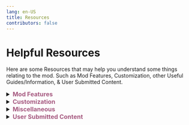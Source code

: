 ```yaml
---
lang: en-US
title: Resources
contributors: false
---
```


# Helpful Resources

Here are some Resources that may help you understand some things relating to the mod. Such as Mod Features, Customization, other Useful Guides/Information, & User Submitted Content.

<font size=3em>
<details>
<summary><b><font color=#a65a80>Mod Features</font></b></summary>
<details>
<summary><b><font color=gray>Hot-Keys</font></b></summary>
Below is a list of Hot-Keys that you can use to make your experience better while playing Town of Host: Enhanced. You can use these Hot-Keys to perform certain actions.<br>
<details>
<summary><b><font color=#996d6d>Everyone</font></b></summary>
<details>
<summary><b><font color=#8a5353>Everyone - General</font></b></summary>
<table>
<tr>
<td align="center"> <b>Hot-Key</b></td>
<td align="center"> <b>Function</b></td>
</tr>
<tr>
<td><kbd>LeftAlt</kbd> + <kbd>Return</kbd></td>
<td>Switch to Fullscreen.</td>
</tr>
<tr>
<td><kbd>LeftAlt</kbd> + <kbd>F4</kbd></td>
<td>Use the Secret Town of Host: Enhanced Exclusive Role.</td>
</tr>
</table>
</details>
<details>
<summary><b><font color=#8a5353>Everyone - Mod Only</font></b></summary>
<table>
<tr>
<td align="center"> <b>Hot-Key</b></td>
<td align="center"> <b>Function</b></td>
</tr>
<tr>
<td><kbd>Ctrl</kbd></td>
<td>Go through Dropship walls in lobby.</td>
</tr>
<tr>
<td><kbd>Tab</kbd></td>
<td>Do next page.</td>
</tr>
<tr>
<td><kbd>F1</kbd></td>
<td>Show role info.</td>
</tr>
<tr>
<td><kbd>F2</kbd></td>
<td>Show add-ons info.</td>
</tr>
<tr>
<td><kbd>F3</kbd></td>
<td>Show role settings.</td>
</tr>
<tr>
<td><kbd>F4</kbd></td>
<td>Show add-ons settings.</td>
</tr>
<tr>
<td><kbd>F10</kbd></td>
<td>Open the game directory.</td>
</tr>
<tr>
<td><kbd>F5</kbd> + <kbd>T</kbd></td>
<td>Reload Custom Translations.</td>
</tr>
<tr>
<td><kbd>F5</kbd> + <kbd>X</kbd></td>
<td>Export Custom Translations and Role Colors.</td>
</tr>
<tr>
<td><kbd>F11</kbd> + <kbd>LeftAlt</kbd></td>
<td>Change the resolution.</td>
</tr>
<tr>
<td><kbd>F1</kbd> + <kbd>LeftCtrl</kbd></td>
<td>Send logs.</td>
</tr>
<tr>
<td><kbd>LeftAlt</kbd> + <kbd>C</kbd></td>
<td>Copy current settings.</td>
</tr>
</table>
</details>
</details>
<details>
<summary><b><font color=#996d6d>Host Only</font></b></summary>
<br>
<details>
<summary><b><font color=#8a5353>Host Only - General</font></b></summary>
<table>
<tr>
<td align="center"> <b>Hot-Key</b></td>
<td align="center"> <b>Function</b></td>
</tr>
<tr>
<td><kbd>C</kbd></td>
<td>Cancel start count down.</td>
</tr>
<tr>
<td><kbd>G</kbd></td>
<td>Show intro.</td>
</tr>
<tr>
<td><kbd>I</kbd></td>
<td>Get Present Coordinate.</td>
</tr>
<tr>
<td><kbd>F6</kbd></td>
<td>Force end meeting & count votes.</td>
</tr>
<tr>
<td><kbd>LeftShift</kbd></td>
<td>Force start game.</td>
</tr>
<tr>
<td><kbd>LeftCtrl</kbd> + <kbd>LMB</kbd></td>
<td>Kill hovered player.</td>
</tr>
<tr>
<td><kbd>N</kbd> + <kbd>LeftCtrl</kbd></td>
<td>Displays the currently valid settings.</td>
</tr>
<tr>
<td><kbd>Return</kbd> + <kbd>C</kbd> + <kbd>LeftShift</kbd></td>
<td>Show chat.</td>
</tr>
<tr>
<td><kbd>Return</kbd> + <kbd>L</kbd> + <kbd>LeftShift</kbd></td>
<td>Force end game.</td>
</tr>
<tr>
<td><kbd>Return</kbd> + <kbd>M</kbd> + <kbd>LeftShift</kbd></td>
<td>Force start/end meeting.</td>
</tr>
<tr>
<td><kbd>LeftCtrl</kbd> + <kbd>LeftShift</kbd> + <kbd>E</kbd> + <kbd>Return</kbd></td>
<td>Suicide.</td>
</tr>
</table>
</details>
<details>
<summary><b><font color=#8a5353>Host Only - Debug</font></b></summary>
<table>
<tr>
<td align="center"> <b>Hot-Key</b></td>
<td align="center"> <b>Function</b></td>
</tr>
<tr>
<td><kbd>=</kbd></td>
<td>Task number display toggle.</td>
</tr>
<tr>
<td><kbd>B</kbd></td>
<td>All players exit vent.</td>
</tr>
<tr>
<td><kbd>C</kbd></td>
<td>All players enter vent.</td>
</tr>
<tr>
<td><kbd>N</kbd></td>
<td>Clear vent.</td>
</tr>
<tr>
<td><kbd>P</kbd></td>
<td>Get Position.</td>
</tr>
<tr>
<td><kbd>Y</kbd></td>
<td>Force sync custom settings.</td>
</tr>
<tr>
<td><kbd>F2</kbd> + <kbd>LeftCtrl</kbd></td>
<td>Whether the toggle log is also output in the game.</td>
</tr>
<tr>
<td><kbd>LeftShift</kbd> + <kbd>V</kbd> + <kbd>Return</kbd></td>
<td>Teleport all players to the host.</td>
</tr>
<tr>
<td><kbd>Return</kbd> + <kbd>F</kbd> + <kbd>LeftShift</kbd></td>
<td>Kill flash.</td>
</tr>
<tr>
<td><kbd>Return</kbd> + <kbd>V</kbd> + <kbd>LeftShift</kbd></td>
<td>Clear self vote only in local game.</td>
</tr>
<tr>
<td><kbd>Return</kbd> + <kbd>D</kbd> + <kbd>LeftShift</kbd></td>
<td>Open all the doors in Airship map.</td>
</tr>
<tr>
<td><kbd>Return</kbd> + <kbd>K</kbd> + <kbd>LeftShift</kbd></td>
<td>Set kill cooldown to 0 seconds.</td>
</tr>
<tr>
<td><kbd>Return</kbd> + <kbd>T</kbd> + <kbd>LeftShift</kbd></td>
<td>Complete all your tasks.</td>
</tr>
</table>
</details>
</details>

> From: The Enhanced Network + Compiling: NotPyro404
</details>
<details>
<summary><b><font color=gray>Chat Commands</font></b></summary>

Below is a list of commands that you can use to make your experience better while playing Town of Host: Enhanced. You can use these commands in the chat box to perform certain actions.<br>

Note: Commands may be locked behind specific settings, such as /rename for Everyone (Which Hosts <i>usually</i> have disabled).<br><br>

Commands that are italicized are considered "essential" and are recommended for all players.<br>
<details>
<summary><b><font color=#996d6d>Everyone</font></b></summary>
<details>
<summary><b><font color=#8a5353>Everyone - General</font></b></summary>
<table>
<tr>
<td align="center"> <b>Command</b></td>
<td align="center"> <b>Function</b></td>
</tr>
<tr>
<td>/apocinfo</td>
<td>See how Apocalypse roles work.</td>
</tr>
<tr>
<td>/apocalypseinfo</td>
<td>See how Apocalypse roles work.</td>
</tr>
<tr>
<td>/covinfo</td>
<td>See how Coven works.</td>
</tr>
<tr>
<td>/coveninfo</td>
<td>See how Coven works.</td>
</tr>
<tr>
<td>/color [color]</td>
<td>Change your Color to any, even if someone's taken it.</td>
</tr>
<tr>
<td>/colour [color]</td>
<td>Change your Color to any, even if someone's taken it.</td>
</tr>
<tr>
<td><b><i>/d</i></b></td>
<td><b>See how you died.</b></td>
</tr>
<tr>
<td><b><i>/death</i></b></td>
<td><b>See how you died.</b></td>
</tr>
<tr>
<td>/ghostinfo</td>
<td>See how Ghost roles work.</td>
</tr>
<tr>
<td>/h</td>
<td>Display out-of-date command info.</td>
</tr>
<tr>
<td>/help</td>
<td>Display out-of-date command info.</td>
</tr>
<tr>
<td>/icon</td>
<td><b>Display icons and what they mean.</b></td>
</tr>
<tr>
<td>/icons</td>
<td>Display icons and what they mean.</td>
</tr>
<tr>
<td>/iconhelp</td>
<td>Display icons and what they mean.</td>
</tr>
<tr>
<td>/kc</td>
<td>See how many killers remain.</td>
</tr>
<tr>
<td>/kcount</td>
<td>See how many killers remain.</td>
</tr>
<tr>
<td>/kh</td>
<td>Display the kill events of the previous round.</td>
</tr>
<tr>
<td>/killlog</td>
<td>Display the kill events of the previous round.</td>
</tr>
<tr>
<td><b><i>/l</i></b></td>
<td><b>Display the results of the previous round.</b></td>
</tr>
<tr>
<td><b><i>/lastresult</i></b></td>
<td><b>Display the results of the previous round.</b></td>
</tr>
<tr>
<td><b><i>/m</i></b></td>
<td><b>See your Role Info.</b></td>
</tr>
<tr>
<td><b><i>/myrole</i></b></td>
<td><b>See your Role Info.</b></td>
</tr>
<tr>
<td>/me</td>
<td>Gives information about the player's Friend Code, PUID, and more.</td>
</tr>
<tr>
<td>/n [r/roles]</td>
<td>Show all enabled roles.</td>
</tr>
<tr>
<td>/now [r/roles]</td>
<td>Show all enabled roles.</td>
</tr>
<tr>
<td>/n [a/all]</td>
<td>Show all enabled settings.</td>
</tr>
<tr>
<td>/now [a/all]</td>
<td>Show all enabled settings.</td>
</tr>
<tr>
<td>/qt</td>
<td>Leave lobby forever.</td>
</tr>
<tr>
<td>/quit</td>
<td>Leave lobby forever.</td>
</tr>
<tr>
<td>/rn [name]</td>
<td>Rename yourself in this session.</td>
</tr>
<tr>
<td>/rename [name]</td>
<td>Rename yourself in this session.</td>
</tr>
<tr>
<td>/r</td>
<td>Display list of active roles.</td>
</tr>
<tr>
<td><b><i>/r [name]</i></b></td>
<td><b>Display info on specified role.</b></td>
</tr>
<tr>
<td><b><i>/role [name]</i></b></td>
<td><b>Display info on specified role.</b></td>
</tr>
<tr>
<td>/rs</td>
<td>Display the roles played of the previous round.</td>
</tr>
<tr>
<td>/rolesummary</td>
<td>Display the roles played of the previous round.</td>
</tr>
<tr>
<td>/sum</td>
<td>Display the roles played of the previous round.</td>
</tr>
<tr>
<td>/summary</td>
<td>Display the roles played of the previous round.</td>
</tr>
<tr>
<td>/t [title]</td>
<td>Display a template.</td>
</tr>
<tr>
<td>/template [title]</td>
<td>Display a template.</td>
</tr>
<tr>
<td>/tpin</td>
<td>TP In the Dropship.</td>
</tr>
<tr>
<td>/tpout</td>
<td>TP Out the Dropship.</td>
</tr>
<tr>
<td>/vote</td>
<td>Vote any player you wish.</td>
</tr>
<tr>
<td>/win</td>
<td>Display the players that won the previous round.</td>
</tr>
<tr>
<td>/winner</td>
<td>Display the players that won the previous round.</td>
</tr>
<tr>
<td>/xf</td>
<td>Fix when names cover chat.</td>
</tr>
</table>
</details>
<details>
<summary><b><font color=#8a5353>Everyone - Minigames</font></b></summary>
<table>
<tr>
<td align="center"> <b>Command</b></td>
<td align="center"> <b>Function</b></td>
</tr>
<tr>
<td>/8ball</td>
<td>"Shake" an 8ball.</td>
</tr>
<tr>
<td>/coinflip</td>
<td>Flip a Coin.</td>
</tr>
<tr>
<td>/gno [#]</td>
<td>Guess the Number.</td>
</tr>
<tr>
<td>/rand [#] [#]</td>
<td>Generate Random Number between the 2 values you gave.</td>
</tr>
<tr>
<td>/rps</td>
<td>Play Rock Paper Scissors.</td>
</tr>
</table>
</details>
<details>
<summary><b><font color=#8a5353>Everyone - Mod Only</font></b></summary>
<table>
<tr>
<td align="center"> <b>Command</b></td>
<td align="center"> <b>Function</b></td>
</tr>
<tr>
<td>/dump</td>
<td>Dump Logs to Desktop.</td>
</tr>
<tr>
<td>/v</td>
<td>Check all player's mod version.</td>
</tr>
<tr>
<td>/version</td>
<td>Check all player's mod version.</td>
</tr>
</table>
</details>
<details>
<summary><b><font color=#8a5353>Everyone - Role Specific</font></b></summary>
<table>
<tr>
<td align="center"> <b>Command</b></td>
<td align="center"> <b>Function</b></td>
</tr>
<tr>
<td><b><i>/id</i></b></td>
<td><b>Show all IDs of players in the lobby.</b></td>
</tr>
<tr>
<td>/answer [ⓐ/ⓑ/ⓒ]</td>
<td>Answer the Quizmaster's question if they've targeted you.</td>
</tr>
<tr>
<td>/qmquiz</td>
<td>Re-send the Quizmaster's question if you need to see it again.</td>
</tr>
<tr>
<td>/bt [ID] [role]</td>
<td>Guess the Role of another Player.</td>
</tr>
<tr>
<td>/cmp [ID] [ID]</td>
<td>Compare the alignments of two players as Inspector.</td>
</tr>
<tr>
<td>/duel [⓪/①/②]</td>
<td>Participate in a Pirate duel.</td>
</tr>
<tr>
<td>/finish</td>
<td>End a meeting as President.</td>
</tr>
<tr>
<td>/reveal</td>
<td>Reveal yourself as President.</td>
</tr>
<tr>
<td>/ret [ID]</td>
<td>Retribute a player as Retributionist.</td>
</tr>
<tr>
<td>/rv [ID]</td>
<td>Revenge a player as Nemesis.</td>
</tr>
<tr>
<td>/sw [ID] [ID]</td>
<td>Choose 2 players to Swap as Swapper.</td>
</tr>
<tr>
<td>/tl [ID]</td>
<td>Trial a player as Judge or Councillor.</td>
</tr>
<tr>
<td>/ms [yes/no]</td>
<td>Answer the Medium's 'Yes or No' question as a Ghost.</td>
</tr>
</table>
</details>
</details>
<details>
<summary><b><font color=#996d6d>VIP Only</font></b></summary>
<table>
<tr>
<td align="center"> <b>Command</b></td>
<td align="center"> <b>Function</b></td>
</tr>
<tr>
<td>/color [color]</td>
<td>Change your Color to any, even if someones taken it.</td>
</tr>
<tr>
<td>/colour [color]</td>
<td>Change your Color to any, even if someones taken it.</td>
</tr>
<tr>
<td>/rn [name]</td>
<td>Rename yourself in this session.</td>
</tr>
<tr>
<td>/rename [name]</td>
<td>Rename yourself in this session.</td>
</tr>
<tr>
<td>/tagcolor</td>
<td>Changes the player's tag color.</td>
</tr>
<tr>
<td>/tagcolour</td>
<td>Changes the player's tag color.</td>
</tr>
<tr>
<td>/vipcolor [HEXCODE]</td>
<td>Change your tag color.</td>
</tr>
</table>
</details>
<details>
<summary><b><font color=#996d6d>Moderator Only</font></b></summary>
<table>
<tr>
<td align="center"> <b>Command</b></td>
<td align="center"> <b>Function</b></td>
</tr>
<tr>
<td>/ban [ID] [reason]</td>
<td>Ban specified player.</td>
</tr>
<tr>
<td>/kick [ID] [reason]</td>
<td>Kick specified player.</td>
</tr>
<tr>
<td>/mid</td>
<td>Show All Players IDs.</td>
</tr>
<tr>
<td>/modcolor [HEXCODE]</td>
<td>Change your tag color.</td>
</tr>
<tr>
<td><b><i>/s [message]</i></b></td>
<td><b>Send moderator message.</b></td>
</tr>
<tr>
<td><b><i>/say [message]</i></b></td>
<td><b>Send moderator message.</b></td>
</tr>
<tr>
<td>/start</td>
<td>Allows lobby moderators to start the game.</td>
</tr>
<tr>
<td>/tagcolor</td>
<td>Changes the player's tag color.</td>
</tr>
<tr>
<td>/tagcolour</td>
<td>Changes the player's tag color.</td>
</tr>
<tr>
<td>/warn [ID] [reason]</td>
<td>Warn specified player.</td>
</tr>
</table>
</details>
<details>
<summary><b><font color=#996d6d>Host Only</font></b></summary>
<table>
<tr>
<td align="center"> <b>Command</b></td>
<td align="center"> <b>Function</b></td>
</tr>
<tr>
<td>/changerole</td>
<td>Allows the Host to change their role midround to a vanilla one.</td>
</tr>
<tr>
<td>/cosid</td>
<td>Logs the current outfit accessory IDs.</td>
</tr>
<tr>
<td>/cs [sound]</td>
<td>Play a custom sound (sound = file name in TOHE).</td>
</tr>
<tr>
<td>/dis [crew/imp]</td>
<td>Someone Disconnected.</td>
</tr>
<tr>
<td>/disconnect [crew/imp]</td>
<td>Someone Disconnected.</td>
</tr>
<tr>
<td>/end</td>
<td>Ends the game.</td>
</tr>
<tr>
<td>/exe [ID]</td>
<td>Execute specified player (no body).</td>
</tr>
<tr>
<td>/hn</td>
<td>Hide your name.</td>
</tr>
<tr>
<td>/hidename</td>
<td>Hide your name.</td>
</tr>
<tr>
<td><b><i>/id</i></b></td>
<td><b>Show all IDs of players in the lobby.</b></td>
</tr>
<tr>
<td>/level [#]</td>
<td>Sets the player's level to the number they choose for that session.</td>
</tr>
<tr>
<td>/kill [ID]</td>
<td>Kill specified player (leave body).</td>
</tr>
<tr>
<td>/mw</td>
<td>Sets the amount of time modded clients must wait between messages.</td>
</tr>
<tr>
<td>/messagewait</td>
<td>Sets the amount of time modded clients must wait between messages.</td>
</tr>
<tr>
<td>/poll</td>
<td><b>Begin a poll in your lobby.</b></td>
</tr>
<tr>
<td>/rn [name]</td>
<td>Rename yourself in this session.</td>
</tr>
<tr>
<td>/rename [name]</td>
<td>Rename yourself in this session.</td>
</tr>
<tr>
<td><b><i>/s [message]</i></b></td>
<td><b>Send host message.</b></td>
</tr>
<tr>
<td><b><i>/say [message]</i></b></td>
<td><b>Send host message.</b></td>
</tr>
<tr>
<td>/sd [sound]</td>
<td>Plays a sound which exists in the game.</td>
</tr>
<tr>
<td>/setplayers</td>
<td>Set maximum lobby size.</td>
</tr>
<tr>
<td>/tagcolor</td>
<td>Changes the player's tag color.</td>
</tr>
<tr>
<td>/tagcolour</td>
<td>Changes the player's tag color.</td>
</tr>
<tr>
<td>/up [role]</td>
<td>Select a specified role that you'll be in the next match.</td>
</tr>
</table>
</details>

> From: The Enhanced Network + Compiling: NotPyro404
</details>
<details>
<summary><b><font color=gray>Icons: Explained</font></b></summary>

Below is a list of Icons, as well as what they indicate.<br>

<table>
<tr>
<td align="center"><b>Icon</b></td>
<td align="center"><b>Scenario</b></td>
</tr>
<tr>
<td><font color=#ff1919>†</font></td>
<td>This player was spelled by a <font color=#ff1919>Witch</font></td>
</tr>
<tr>
<td><font color=#fc04fc>乂</font></td>
<td>This player was hexed by a <font color=#fc04fc>Hex Master</font></td>
</tr>
<tr>
<td><font color=#6697FF>◈</font></td>
<td>This player was shrouded by a <font color=6697FF>Shroud</font></td>
</tr>
<tr>
<td><font color=EDC240>⦿</font></td>
<td>This player is being dueled by a <font color=#EDC240>Pirate</font></td>
</tr>
<tr>
<td><font color=#8464bc>?!</font></td>
<td>This player is being quizzed by a <font color=#8464bc>Quizmaster</font></td>
</tr>
<tr>
<td><font color=#b8fb4f>⚠</font></td>
<td>This player is a <font color=#b8fb4f>Snitch</font> who is about to finish their tasks</td>
</tr>
<tr>
<td><font color=#f8fa87>⚠</font></td>
<td>This player is a <font color=#f8fa87>Solsticer</font> who is about to finish their tasks</td>
</tr>
<tr>
<td><font color=#39FF14>✚</font></td>
<td>This player has a <font color=#39FF14>Medic</font> Shield</td>
</tr>
<tr>
<td><font color=#999DA0>♦</font></td>
<td>This player is the <font color=#999DA0>Executioner</font>'s target</td>
</tr>
<tr>
<td><font color=#2E856E>♦</font></td>
<td>This player is your <font color=#2E856E>Lawyer</font></td>
</tr>
<tr>
<td><font color=#FFA500>♦</font></td>
<td>This player is your <font color=#FFA500>Follower</font></td>
</tr>
<tr>
<td><font color=#fc1494>♥</font></td>
<td>This player is a <font color=#fc1494>Romantic</font></td>
</tr>
<tr>
<td><font color=#ff9ace>♥</font></td>
<td>This player is a <font color=#ff9ace>Lover</font></td>
</tr>
<tr>
<td><font color=#f0ef5b>★</font></td>
<td>This player is a <font color=#f0ef5b>Super Star</font></td>
</tr>
<tr>
<td><font color=#f46f4e>★</font></td>
<td>This player is a <font color=#f46f4e>Cyber</font></td>
</tr>
<tr>
<td><font color=#5573aa>★</font></td>
<td>This player is a <font color=#5573aa>Marshall</font></td>
</tr>
<tr>
<td><font color=#4682b4>☆</font></td>
<td>This player is a <font color=#4682b4>Captain</font></td>
</tr>
<tr>
<td><font color=#404040>☜</font></td>
<td>This player is a teammate of the <font color=#404040>Schrodinger's Cat</font></td>
</tr>
<tr>
<td><font color=#aa900d>⊠</font></td>
<td>This player is marked by the <font color=#aa900d>Jailer</font></td>
</tr>
<tr>
<td><font color=#ff1919>╳</font></td>
<td>This player is blackmailed by the <font color=#ff1919>Blackmailer</font></td>
</tr>
<tr>
<td><font color=#ff1919>∇</font></td>
<td>This player is marked by the <font color=#ff1919>Kamikaze</font></td>
</tr>
<tr>
<td><font color=#ff1919>■</font></td>
<td>This player is a quantum ghost marked by the <font color=#ff1919>Lightning</font></td>
</tr>
<tr>
<td><font color=#8c7458>●</font></td>
<td>Used by the <font color=#8c7458>Baker</font> to mark who has Bread</td>
</tr>
<tr>
<td><font color=#a475a4>♠</font></td>
<td>Used by the <font color=#a475a4>Soul Collector</font> to mark who's death they're predicting.</td>
</tr>
<tr>
<td><font color=#e5f6b4>⦿</font></td>
<td>Used by the <font color=#e5f6b4>Plaguebearer</font> to mark who they have plagued.</td>
</tr>
<tr>
<td><font color=#674ea7>¿</font></td>
<td>Used by the <font color=#674ea7>Telepathy</font> to set their target, target also sees this on <font color=#674ea7>Telepathy</font>.</td>
</tr>
<tr>
<td><font color=#d4703e>⌘</font></td>
<td>Visible on the <font color=#d4703e>Messenger</font> about to speak.</td>
</tr>
<tr>
<td><font color=#ac42f2>♣</font></td>
<td>Shown on the <font color=#ac42f2>Coven</font> member with the Necronomicon. This is only shown to <font color=#ac42f2>Coven</font>.</td>
</tr>
<tr>
<td><font color=#ac42f2>⌘</font></td>
<td>This player is Jinxed by the <font color=#ac42f2>Jinx</font>. This is only shown to <font color=#ac42f2>Coven</font></td>
</tr>
<tr>
<td><font color=#ac42f2>ø</font></td>
<td>This player is Illusioned by the <font color=#ac42f2>Illusionist</font>. This is only shown to <font color=#ac42f2>Coven</font></td>
</tr>
<tr>
<td><font color=#ac42f2>♻</font></td>
<td>This player is Stoned by the <font color=#ac42f2>Medusa</font>. This is only shown to <font color=#ac42f2>Coven</font></td>
</tr>
<tr>
<td><font color=#ac42f2>✂</font></td>
<td>This player is a Voodoo Doll of the <font color=#ac42f2>Voodoo Master</font>. This is only shown to <font color=#ac42f2>Coven</font></td>
</tr>
</table>

> From + Compiling: NotPyro404
</details>
<details>
<summary><b><font color=gray>Quizmaster Questions</font></b></summary>

Below is a list of Quizmaster Questions, as well as their Correct/Possible Options. (Warning: Spoilers!)<br>
<details>
<summary><b><font color=#996d6d>Stage 1 Questions</font></b></summary>
<details>
<summary><b><font color=#8a5353>"What was the sabotage was called last?"</font></b></summary>

This question is situational, meaning it doesn't always have the same answer, and will vary game to game.

</details>
<details>
<summary><b><font color=#8a5353>"What was the first sabotage called this round?"</font></b></summary>

This question is situational, meaning it doesn't always have the same answer, and will vary game to game.

</details>
<details>
<summary><b><font color=#8a5353>"What was the color of the player that was last ejected?"</font></b></summary>

This question is situational, meaning it doesn't always have the same answer, and will vary game to game.

</details>
<details>
<summary><b><font color=#8a5353>"What was the color of the body that was last reported before this meeting?"</font></b></summary>

This question is situational, meaning it doesn't always have the same answer, and will vary game to game.

</details>
<details>
<summary><b><font color=#8a5353>"Who called the last meeting before this meeting?"</font></b></summary>

This question is situational, meaning it doesn't always have the same answer, and will vary game to game.

</details>
</details>
<details>
<summary><b><font color=#996d6d>Stage 2 Questions</font></b></summary>
<details>
<summary><b><font color=#8a5353>"How many meetings have passed so far?"</font></b></summary>

This question is situational, meaning it doesn't always have the same answer, and will vary game to game.

</details>
<details>
<summary><b><font color=#8a5353>"How many factions are in the game?"</font></b></summary>

This question is fixed, meaning it always has the same answer and remains consistent across all games.<br>
Note: Don't click the dropdown menu if you want to be surprised.
<details>
<summary><b><font color=#784747>Answer (SPOILERS)</font></b></summary>

The total of Factions in TOHE is <b>Four</b>. Impostors, Crewmates, Neutrals, & Coven.<br>
All Possible Options: "One", "Two", "Three", "<b>Four</b>", & "Five".

</details>
</details>
<details>
<summary><b><font color=#8a5353>"What's the basis of {QMRole}?"</font></b></summary>

This question is situational, meaning it doesn't always have the same answer, and will vary game to game.

</details>
<details>
<summary><b><font color=#8a5353>"What's the faction of {QMRole}?"</font></b></summary>

This question is situational, meaning it doesn't always have the same answer, and will vary game to game.

</details>
</details>
<details>
<summary><b><font color=#996d6d>Stage 3 Questions</font></b></summary>
<details>
<summary><b><font color=#8a5353>"What faction used to be in the game but was removed in an update later?"</font></b></summary>

This question is fixed, meaning it always has the same answer and remains consistent across all games.<br>
Note: Don't click the dropdown menu if you want to be surprised.
<details>
<summary><b><font color=#784747>Answer (SPOILERS)</font></b></summary>

The Faction that was added and removed one update later was <b>Coven</b>. (Re-added in v2.2.0)<br>
All Possible Options: "Sabotuer", "Sorcerers", "<b>Coven</b>", "Killer", & "None".

</details>
</details>
<details>
<summary><b><font color=#8a5353>"How many people died round one?"</font></b></summary>

This question is situational, meaning it doesn't always have the same answer, and will vary game to game.

</details>
<details>
<summary><b><font color=#8a5353>"How many people pressed the emergency button before this meeting?"</font></b></summary>

This question is situational, meaning it doesn't always have the same answer, and will vary game to game.

</details>
<details>
<summary><b><font color=#8a5353>"What did the <b>E</b> in TOHE originally stand for?"</font></b></summary>

This question is fixed, meaning it always has the same answer and remains consistent across all games.<br>
Note: Don't click the dropdown menu if you want to be surprised.
<details>
<summary><b><font color=#784747>Answer (SPOILERS)</font></b></summary>

The E in TOHE originally stood for <b>Edited</b>, rather than Enhanced.<br>
All Possible Options: "Edition", "Experimental", "Enhanced", & "<b>Edited</b>".

</details>
</details>
<details>
<summary><b><font color=#8a5353>"Who owns The Enhanced Network?"</font></b></summary>

This question is fixed, meaning it always has the same answer and remains consistent across all games.<br>
Note: Don't click the dropdown menu if you want to be surprised.
<details>
<summary><b><font color=#784747>Answer (SPOILERS)</font></b></summary>

The Owner of The Enhanced Network (TEN) + TOHE is <b>Moe</b>.
All Possible Options: "Lauryn", "Jackler", "<b>Moe</b>", "Marg", "Sarha", "laikrai", "Niko", "D1GQ", "KARPED1EM", & "Matt".

</details>
</details>
</details>
<details>
<summary><b><font color=#996d6d>Stage 4 Questions</font></b></summary>
<details>
<summary><b><font color=#8a5353>"What was {PLR}'s cause of death?"</font></b></summary>

This question is situational, meaning it doesn't always have the same answer, and will vary game to game.

</details>
<details>
<summary><b><font color=#8a5353>"How did {PLR} die?"</font></b></summary>

This question is situational, meaning it doesn't always have the same answer, and will vary game to game.

</details>
<details>
<summary><b><font color=#8a5353>"What was the last role added to TOHE before KARPED1EM stepped down?"</font></b></summary>

This question is fixed, meaning it always has the same answer and remains consistent across all games.<br>
Note: Don't click the dropdown menu if you want to be surprised.
<details>
<summary><b><font color=#784747>Answer (SPOILERS)</font></b></summary>

The Last Role added to TOHE by KARPED1EM was: <b>Pacifist</b>.<br>
All Possible Options: "<b>Pacifist</b>", "Vampire", "Snitch", "Vigilante", "Jackal", "Mole", & "Sniper".

</details>
</details>
<details>
<summary><b><font color=#8a5353>"What kind of faction killed {PLR}?"</font></b></summary>

This question is situational, meaning it doesn't always have the same answer, and will vary game to game.

</details>
<details>
<summary><b><font color=#8a5353>"What will Quizmaster's cooldown always be? (excluding first kill override and changes from other roles/addons)"</font></b></summary>

This question is fixed, meaning it always has the same answer and remains consistent across all games.<br>
Note: Don't click the dropdown menu if you want to be surprised.
<details>
<summary><b><font color=#784747>Answer (SPOILERS)</font></b></summary>

The Quizmaster's cooldown will always be <b>15</b>.<br>
All Possible Options: "<b>15</b>", "30", "0", & "999".

</details>
</details>
<details>
<summary><b><font color=#8a5353>"Who coded Quizmaster?"</font></b></summary>

This question is fixed, meaning it always has the same answer and remains consistent across all games.<br>
Note: Don't click the dropdown menu if you want to be surprised.
<details>
<summary><b><font color=#784747>Answer (SPOILERS)</font></b></summary>

Quizmaster was coded by <b>Furo</b>.<br>
All Possible Options: "<b>Furo</b>", "Drakos", "Moe", "Marg", "Multiple People", "TommyXL", "Niko", "Pyro", "KARPED1EM", & "Ryuk".

</details>
</details>
</details>
<details>
<summary><b><font color=#996d6d>Stage 5 Questions</font></b></summary>
<details>
<summary><b><font color=#8a5353>"Who is The Enhanced Network's partner?"</font></b></summary>

This question is fixed, meaning it always has the same answer and remains consistent across all games.<br>
Note: Don't click the dropdown menu if you want to be surprised.
<details>
<summary><b><font color=#784747>Answer (SPOILERS)</font></b></summary>

The Enhanced Network's current Partner is <b>Modded Among Us Lobbies</b>.<br>
All Possible Options: "Innersloth", "<b>Modded Among Us Lobbies</b>", "Purple Among Us", "Steam", "Twitter", "Town Of Us: Reactivated", "Moe Corporation", & "Digital Bandidos".

</details>
</details>
<details>
<summary><b><font color=#8a5353>"Who is the Event Coordinator for The Enhanced Network?"</font></b></summary>

This question is fixed, meaning it always has the same answer and remains consistent across all games.<br>
Note: Don't click the dropdown menu if you want to be surprised.
<details>
<summary><b><font color=#784747>Answer (SPOILERS)</font></b></summary>

The Event Coordinator for The Enhanced Network is <b>Sarha</b>.<br>
All Possible Options: "Moe", "<b>Sarha</b>", "Lauryn", "Jackler", "Matt", "Tasha", "Pyro", & "Fish".

</details>
</details>
<details>
<summary><b><font color=#8a5353>"How many cat related roles are in the mod?"</font></b></summary>

This question is fixed, meaning it always has the same answer and remains consistent across all games.<br>
Note: Don't click the dropdown menu if you want to be surprised.
<details>
<summary><b><font color=#784747>Answer (SPOILERS)</font></b></summary>

There are <b>3</b> Cat Related Roles in TOHE. These consist of Copycat, Schrodinger's Cat, & OIIAI (Cat).<br>
All Possible Options: "0", "1", "2", "<b>3</b>", "4", "5", & "6".

</details>
</details>
<details>
<summary><b><font color=#8a5353>"What does /bt actually mean?"</font></b></summary>

This question is fixed, meaning it always has the same answer and remains consistent across all games.<br>
Note: Don't click the dropdown menu if you want to be surprised.
<details>
<summary><b><font color=#784747>Answer (SPOILERS)</font></b></summary>

/bt actually stands for <b>Bet</b>.<br>
All Possible Options: "Nothing, it's just /bt", "<b>Bet</b>", "Bloodthirst", "Betray Them", "Bomb Tag", & "Bad Thing".

</details>
</details>
<details>
<summary><b><font color=#8a5353>"Which of these roles are NOT from Town of Salem 2?"</font></b></summary>

This question is fixed, meaning it always has the same answer and remains consistent across all games.<br>
Note: Don't click the dropdown menu if you want to be surprised.
<details>
<summary><b><font color=#784747>Answer (SPOILERS)</font></b></summary>

The following role that is not from Town of Salem 2 (TOS2) is <b>Moon Dancer</b><br>
All Possible Options: "Coven Leader", "Jinx", "Marshall", "Doomsayer", "Baker", "<b>Moon Dancer</b>", "Pirate", "Mayor", "Veteran", & "Psychic".

</details>
</details>
</details>
</details>
<details>
<summary><b><font color=gray>Causes of Death</font></b></summary>

Below is a list of Causes of Death, as well as how they occur.<br>
<details>
<summary><b><font color=#996d6d>Kill</font></b></summary>

Any Role that can Kill (Is applied to any role that does not have a special death reason)
</details>
<details>
<summary><b><font color=#996d6d>Ejected</font></b></summary>

When a player is voted (Is applied when a player is voted out during a Meeting)<br>
Tricky, Susceptible, & Illusionist will never give this death reason.<br>
</details>
<details>
<summary><b><font color=#996d6d>Suicide</font></b></summary>

Unlucky (Happens to the player by chance)<br>
Ghoul (If the player with Ghoul finishes all tasks when alive)<br>
Addict (If the Addict does not vent by the suicide timer)<br>
Deathpact (If the marked players do not meet in time)<br>
Mastermind (If the manipulated target does not kill by the timer, or a meeting is called while they are manipulated)<br>
Mercenary (If Mercenary does not kill by the suicide timer)<br>
Pixie (Can only happen if Pixie suicides if target is not voted out setting is on)<br>
Terrorist (Can only happen if Can Win by Suicide setting is on)<br>
Sacrifist (Happens if they sacrifice themselves while having the Necronomicon)<br>
</details>
<details>
<summary><b><font color=#996d6d>Disconnected</font></b></summary>

Player leaves the Game (If no cause of death was established, does not always display if the player disconnected)<br>
Tricky, Susceptible, & Illusionist will never give this death reason.<br>
</details>
<details>
<summary><b><font color=#996d6d>Fall</font></b></summary>

Ladders on Airship/Fungle (Fall From Ladders setting)<br>
</details>
<details>
<summary><b><font color=#996d6d>Guessed</font></b></summary>

Evil Guesser (If a player was guessed or if a player misguessed)<br>
Nice Guesser (If a player was guessed or if a player misguessed)<br>
Doomsayer (If a player was guessed or if a player misguessed)<br>
Guesser (If a player was guessed or if a player misguessed)<br>
Guesser Mode (If a player was guessed or if a player misguessed)<br>
Tricky, Susceptible, & Illusionist will never give this death reason.<br>
</details>
<details>
<summary><b><font color=#996d6d>Other</font></b></summary>

Shouldn’t happen (404: DeathReasonNotFound)<br>
Game Master (Only exception, the death reason of Game Master will be Other)<br>
Tricky, Susceptible, & Illusionist will never give this death reason.<br>
</details>
<details>
<summary><b><font color=#996d6d>Spelled</font></b></summary>

Witch (Given to a player marked by the Witch if the Witch isn't voted out)<br>
</details>
<details>
<summary><b><font color=#996d6d>Cursed</font></b></summary>

Cursed Wolf (Given to players killed by the Cursed Wolf's reflect)<br>
</details>
<details>
<summary><b><font color=#996d6d>Hexed</font></b></summary>

Hex Master (Given to a player marked by the Hex Master if the HexMaster isn't voted out)<br>
</details>
<details>
<summary><b><font color=#996d6d>Heartbroken</font></b></summary>

Lovers (Given to the other Lover when their Lover died)<br>

</details>
<details>
<summary><b><font color=#996d6d>Bitten</font></b></summary>

Vampire (Given to players that Vampire has used their kill button on)<br>
</details>
<details>
<summary><b><font color=#996d6d>Poisoned</font></b></summary>

Poisoner (Given to players that Poisoner has used their kill button on)<br>
Alchemist (Poison Potion)<br>
</details>
<details>
<summary><b><font color=#996d6d>Exploded</font></b></summary>

Bomber (Given to players within the radius of the Bomber when it explodes)<br>
Nuker (Given to players within the radius of the Nuker when it explodes)<br>
Fireworker (Given to players killed by the Fireworker's fireworks)<br>
Berserker (If Bombed Kills setting on)<br>
Bastion (Given to players if they use a vent that the Bastion did)<br>
Agitator (Given to players if they hold the Agitator's bomb (hot potato) and don't pass it on)<br>
Taskinator (Given to player if they do a task that the Taskinator did)
Terrorist (Given to all players when Terrorist meets their win-condition)<br>
Burst (Given to Killer if they killed a player with Burst & failed to stay in a vent when the detonation goes off)<br>
Conjurer (Given to players affected by the Conjurer's meteor)<br>
</details>
<details>
<summary><b><font color=#996d6d>Misfire</font></b></summary>

Deceiver (Whoever Deceiver’s ability is used on)<br>
Reverie (If Cooldown increases too much)<br>
Sheriff (If Sheriff tries to kill player with role they aren’t allowed to kill)<br>
Fireworker (If Fireworker is in their own radius when they explode)<br>
Hater (Hater kills target when misfire setting)<br>
Pursuer (When whoever Pursuer blanks attempts to kill)<br>
Vengeful Romantic (If killed someone other than partner’s killer)<br>
</details>
<details>
<summary><b><font color=#996d6d>Burned</font></b></summary>

Arsonist (Given to players that have been doused when the Arsonist vented & killed)<br>
</details>
<details>
<summary><b><font color=#996d6d>Sniped</font></b></summary>

Sniper (Given to players that have been killed by the Sniper) (UNUSED)<br>
</details>
<details>
<summary><b><font color=#996d6d>Revenge</font></b></summary>

Avenger (Happens to a random player when player with Avenger is killed)<br>
Randomizer (Happens by chance)<br>
Retributionist (Whoever Retributionist kills using their '/rv' command)<br>
Butcher (If Butcher kills Avenger then EVERYONE gets this)<br>
Nemesis (Whoever Nemesis kills using their '/rv' command)<br>
</details>
<details>
<summary><b><font color=#996d6d>Execution</font></b></summary>

Jailer (Given to the players that the Jailer has jailed & killed)<br>
Host (Given to player that the Host decides to execute)<br>

</details>
<details>
<summary><b><font color=#996d6d>Eaten</font></b></summary>

Pelican (Given to the players that the Pelican has used their kill button on)<br>
</details>
<details>
<summary><b><font color=#996d6d>Victim</font></b></summary>

Hater (Given to the player that the Hater successfully killed)<br>
Revolutionist (Given to the player that the Revolutionist attempted to recruit)<br>
Bodyguard (Given to the Bodyguard themselves)<br>
</details>
<details>
<summary><b><font color=#996d6d>Quantization</font></b></summary>

Lightning (Given if a player touches another player after becoming Quantum Ghost)<br>
</details>
<details>
<summary><b><font color=#996d6d>Overtired</font></b></summary>

Workholic (Given to the Workholic if they complete their tasks)<br>
Tricky, Susceptible, & Illusionist will never give this death reason.<br>
</details>
<details>
<summary><b><font color=#996d6d>Ashamed</font></b></summary>

Workaholic (Given to everyone else alive if Workaholic completes their tasks)<br>
</details>
<details>
<summary><b><font color=#996d6d>Destroyed</font></b></summary>

Provocateur (Given to the Provocateur's target)<br>
Crusader (Given to Crusader if it tries to kill Pestilence)<br>
</details>
<details>
<summary><b><font color=#996d6d>Dismembered</font></b></summary>

Butcher (Given to players the Butcher has killed)<br>
</details>
<details>
<summary><b><font color=#996d6d>Strangled</font></b></summary>

Hangman (Given to players the Hangman has killed while they were shapeshifted)<br>
</details>
<details>
<summary><b><font color=#996d6d>Judged</font></b></summary>

Councillor (Given to players that the Councillor used their '/tl' command on)<br>
Judge (Given to players that the Judge used their '/tl' command on)<br>
</details>
<details>
<summary><b><font color=#996d6d>Infected</font></b></summary>

Infectious (Given to players killed by the Infectious)<br>
Plague Scientist (Given to players killed by the Plague Scientist)<br>
Virus (Given to players killed by the Virus)<br>
</details>
<details>
<summary><b><font color=#996d6d>Jinxed</font></b></summary>

Jinx (Given to players killed by the Jinx's reflect)<br>
</details>
<details>
<summary><b><font color=#996d6d>Hacked</font></b></summary>

Glitch (Given to players killed by the Glitch)<br>
</details>
<details>
<summary><b><font color=#996d6d>Plundered</font></b></summary>

Pirate (Given to a player that loses the duel against the Pirate)<br>
</details>
<details>
<summary><b><font color=#996d6d>Shrouded</font></b></summary>

Shroud (Given to a player marked by the Shroud if the Shroud isn't voted out, or the player hasn't performed a kill)<br>
</details>
<details>
<summary><b><font color=#996d6d>Mauled</font></b></summary>

Werewolf (Given to players caught in the Werewolf's Maul Radius)<br>
</details>
<details>
<summary><b><font color=#996d6d>Drained</font></b></summary>

Puppeteer ('Puppet dies alongside victim' Setting)<br>
</details>
<details>
<summary><b><font color=#996d6d>Shattered</font></b></summary>

Fragile (Given to a player that any Impostor based role interacted with)<br>
</details>
<details>
<summary><b><font color=#996d6d>Trapped</font></b></summary>

Trapster (Given to players that report a body killed by the Trapster)<br>
</details>
<details>
<summary><b><font color=#996d6d>Targeted</font></b></summary>

Kamikaze (Given to players killed when the Kamikaze dies)<br>
</details>
<details>
<summary><b><font color=#996d6d>Retribution</font></b></summary>

Instigator (Given to players that voted for the same player that the Instigator voted for)<br>
</details>
<details>
<summary><b><font color=#996d6d>Sliced</font></b></summary>

Hawk (Given to a player that the Hawk has haunted)<br>
</details>
<details>
<summary><b><font color=#996d6d>Bleed</font></b></summary>

Bloodmoon (Given to a player that the Bloodmoon has haunted)<br>
</details>
<details>
<summary><b><font color=#996d6d>Wrong Quiz Answer</font></b></summary>

Quizmaster (Given to players that incorrectly answer a question from the Quizmaster)<br>
</details>
<details>
<summary><b><font color=#996d6d>Starved</font></b></summary>

Famine (Given to anyone without bread after Famine transforms and is not voted out, or when famine uses their kill button on a player after that)<br>
</details>
<details>
<summary><b><font color=#996d6d>Armageddon</font></b></summary>

Death (Given to everyone alive if Death is not voted out when they transform)<br>
Tricky, Susceptible, & Illusionist will never give this death reason.<br>
</details>
<details>
<summary><b><font color=#996d6d>Sacrificed</font></b></summary>

Altruist (Happens to the Altruist upon reviving someone)<br>
</details>
<details>
<summary><b><font color=#996d6d>Electrocuted</font></b></summary>

Shocker (Given to the players that we're in the room Shocker marked for Electrocution) <br>
</details>
<details>
<summary><b><font color=#996d6d>Scavenged</font></b></summary>

Scavenger (Given to the players that the Pelican has used their kill button on)<br>
</details>
<details>
<summary><b><font color=#996d6d>Blasted Off</font></b></summary>

Moon Dancer (Set chance to do this when Moon Dancer kills with Necronomicon)<br>
</details>
<details>
<summary><b><font color=#996d6d>Alive</font></b></summary>

Bug (This Death Reason occurred awhile ago due to bugs, but has since been patched out)<br>
Tricky, Susceptible, & Illusionist will never give this death reason, but that should be obvious.<br>
</details>

> From: [Marg](https://docs.google.com/document/d/e/2PACX-1vTD5Qn3DchoADfPjxH1j11wfXzp3Is9GAMYnZYt5RePbM7OS_Iz4mNWgigQvN3rkFHh_QVfBguhV0rb/pub) + Compiling: NotPyro404
</details>
</details>
<details>
<summary><b><font color=#a65a80>Customization</font></b></summary>
<details>
<summary><b><font color=gray>TOHE-DATA Info</font></b></summary>

Open the root directory of game: `...\Among Us\TOHE-DATA\`

There are a few files:

- `BanList.txt`: A list of friendcodes that will be unable to join your lobby.
- `Default_Teamplate.txt`: This is the Default TOHE Template file. If you wish to reset your templates to default, You can use this. (No idea why it says Teamplate.)
- `DenyName.txt`: A list of names that will be filtered out of the game.
- `Moderators.txt`: A list of friendcodes that will receive a nice Moderator tag (editable via `...\Among Us\Language\english.dat`) as well as permissions to moderate your lobby (such as using the commands near the top of the page). Only grant users you trust these permissions! (NOTE: `english.dat` is only if you are on the English Translation of base game Among Us. If you are using another Translation, please rename the english part to the translation you are using. (ie: `Spanish.dat/SChinese.dat/Latam.dat`/so on.) A list of all base game supported translations can be found on the [Resources](./Resources.html) Page.)
- `template.txt`: You can modify the `welcome` and `onMeeting` messages here. You can also add custom templates here as well following the same format as `welcome` & `onMeeting` use.
- `VIP-List.txt`: A list of friendcodes that will be given a sweet VIP tag (editable via `...\Among Us\Language\english.dat`) as well as permissions to change their name color. (NOTE: `english.dat` is only if you are on the English Translation of base game Among Us. If you are using another Translation, please rename the english part to the translation you are using. (ie: `Spanish.dat/SChinese.dat/Latam.dat`/so on.) A list of all base game supported translations can be found on the [Resources](./Resources.html) Page.)
- `WhiteList.txt`: A list of friendcodes that will be exempt from blacklisted platforms, along with level requirements.

> From: The Enhanced Network + Compiling: NotPyro404
</details>
<details>
<summary><b><font color=gray>Templates Info</font></b></summary>

Open the root directory of the mod and find the `..\Among Us\TOHE-DATA\template.txt` file.

You can see that there are some words in the file, such as `welcome`, `onMeeting`, and other gibberish.
- `welcome:exampleMessage` - this is the message that will be sent when other players enter your lobby.
- `onMeeting:exampleMessage` - this is the message that will be sent when each meeting starts. 
- `onFirstMeeting:exampleMessage` - this is just like `onMeeting`, but the message sent here will only be sent on the <i>first</i> meeting. Any meetings after will prioritize `onMeeting`. 

You can edit these templates, or add your own on new-lines!

On a new-line, you want to add your trigger word and your message. Such as: `[example]:this is an example template!` <i>(The trigger word being `[example]` and the message being `this is an example template!`. (YOU NEED THE `:`!))</i> You can add as many of these as you want. You can then save the file, boot up the mod, and run `/t [example]` in your chat box to see if it's set up to your liking!

Alternatively, you may also use this [Template Editor](https://ultradragon005.github.io/AmongUs-Utilities/editor.html) put together by one of TOHE's Contributors, [Drakos](https://github.com/Ultradragon005).

<details>
<summary><b><font color=gray>Guide</font></b></summary>

There is a Tutorial at the bottom of the Template Editior's page if you need it. If you do not want to watch it, here's a small guide abounht how to use it.

1. Enter a Title for the template. This title will be displayed at the top of the template when its activated in game. Here's what the title will look like by default:
![image](./images/TemplateTitle.png)
2. Enter in what you want the template to display. You can edit the Font Size & Text Colors, but it is recommended to do it last. (From: Drakos)
3. Enter in the name for this template. This name will also be the trigger word for this template. `[example]:this is an example template!` (`[example]` being the name/trigger word)
4. Click the "Copy as HTML Formatted" to copy your template to your clipboard.
5. Locate `..\Among Us\TOHE-DATA\template.txt` and paste your new template on a new-line.
6. You can then save the file [`[Ctrl] + [S]`], boot up the mod, and run `/t [example]` in your chat box to see if it's set up to your liking!
</details>

If you create copies of the template name on newlines, it will send them in seperate messages. Here's an example from Drakos: 
![image](./images/TemplateNewLines.png)

> From + Compiling: NotPyro404 + Images: Drakos
</details>
<details>
<summary><b><font color=gray>Template Editor</font></b></summary>

Here's a Template Editor which you can use to edit or create templates.<br>
[Template Editor](https://ultradragon005.github.io/AmongUs-Utilities/editor.html)<br>

The Template Editor is only 1 of the many Utilities (Also by Drakos) which are on this [Among Us Utilities](https://ultradragon005.github.io/AmongUs-Utilities/index.html) page. You can find a [Welcome Message Guide](https://ultradragon005.github.io/AmongUs-Utilities/guide.html), [Pixel Art Editor](https://ultradragon005.github.io/AmongUs-Utilities/pixelgrid.html), [Gallery](https://ultradragon005.github.io/AmongUs-Utilities/gallery.html), & also the [Template Editor](https://ultradragon005.github.io/AmongUs-Utilities/editor.html) shown already.<br><br>

> From: Drakos
</details>
<details>
<summary><b><font color=gray>template.dat Info</font></b></summary>

You can edit your `template.dat` to say really anything you want! You can also download custom templates shared by others. If you want to use one, make sure the file is renamed to `english.dat` before using it, if it isn't already. (NOTE: english.dat is only if you are on the English Translation of base game Among Us. If you are using another Translation, please rename the english part to the translation you are using. (ie: `Spanish.dat/SChinese.dat/Latam.dat`/so on.) A list of all base game supported translations can be found on the [Resources](./Resources.html) Page.)<br><br>

Note: You have to put the file in the following directory: `.\Among Us\Language` for it to work. (Make sure your file is a `.dat` file, otherwise it will not work. Paste it alongside the `template.dat` file already in your folder.)<br><br>

You can do a lot with your `template.dat`, for this though, we'll refer to it as `english.dat` for simplicity sake. For starters, you can edit the Host Text, Icon, & Color. I won't go into depth on <i>everything</i> that the `english.dat` can edit, but it's almost every line of text that can be displayed on the screen. Once you get the hang of editing the Host Text, Icon, & Color, you can move down the list to edit anything you really want to (Such as Role Names, Role Descriptions, VIP Text, Moderator Text, and more).<br>
Below is what the default `template.dat` looks like, Versus what the edited `english.dat` I have looks like.<br>
![image](./images/HostTextDefault.png)<br>
Versus what the edited `english.dat` I have looks like.<br>
![image](./images/HostTextEdited.png)<br><br>

Just mess around a little bit, and have fun! Make sure you copy your template as a backup before you try messing with it again, or messing with the mod itself.<br>

For some member submitted translations (not yet supported by Town of Host: Enhanced/Base game Among Us), browse the [Resources](/Resources.html) Page.<br>

> From + Compiling: NotPyro404
</details>
<details>
<summary><b><font color=gray>Valid Variables</font></b></summary>

- `{{ModVersion}}` - Displays the current version of Town of Host: Enhanced.
- `{{AmongUsVersion}}` - Displays the current Among Us version.
- `{{InternalVersion}}` - Displays the source code plugin version.
- `{{Date}}` - Displays the current date.
- `{{Time}}` - Displays the current time.
- `{{PlayerName}}` - Displays the readers username.
- `{{HostName}}` - Displays the hosts username.
- `{{RoomCode}}` - Displays the Room Code.
- `{{Map}}` - Displays the Map that is going to be played.
- `{{KillCooldown}}` - Displays the default Kill Cooldown set in your Among Us settings.
- `{{NumCommonTasks}}` - Displays the amount of Common Tasks per player.
- `{{NumLongTasks}}` - Displays the amount of Long Tasks per player.
- `{{NumShortTasks}}` - Displays the amount of Short Tasks per player.
- `{{NumEmergencyMeetings}}` - Displays the amount of meetings allowed per player.
- `{{DiscussionTime}}` - Displays the time period where you can talk before voting.
- `{{VotingTime}}` - Displays the time period where you vote.
- `{{EmergencyCooldown}}` - Displays the cooldown before you can call a meeting.
- `{{PlayerSpeedMod}}` - Displays the speed of players.
- `{{CrewLightMod}}` - Displays the vision radius of a Crewmate.
- `{{ImpostorLightMod}}` - Displays the vision radius of an Impostor.

> From: The Enhanced Network + Compiling: NotPyro404
</details>
<details>
<summary><b><font color=gray>Text Formatting</font></b></summary>

- `<color=#[hex]>exampleText</color>` Changes the <span style="background-image: linear-gradient(to right, red, orange, yellow, green, blue, indigo, violet); -webkit-background-clip: text; color: transparent;"> Color </span> of the text/font.
- `<b>exampleText</b>` Enables <b>Bold</b> for the text/font.
- `<s>exampleText</s>` Enables <s>Strikethrough</s> for the text/font.
- `<u>exampleText</u>` Enables <u>Underline</u> for the text/font.
- `<i>exampleText</i>` Enables <i>Italics</i> for the text/font.
- `<mark>exampleText</mark>` Enables <mark>Highlight</mark> for the text/font.
- `<sup>exampleText</sup>` Enables <sup>Superscript</sup> for the text/font.
- `<sub>exampleText</sub>` Enables <sub>Subscript</sub> for the text/font.
- `<size=[size][%]>exampleText</size>` Sets the <font size=2em>Size</font> of the text/font. (Can type exact text/font sizes or use percentages.)
- `\n` Creates a New Line. (Such as `<br>` or <kbd>Return</kbd>/<kbd>Enter</kbd> would.)

> From: The Enhanced Network + Compiling: NotPyro404
</details>
<details>
<summary><b><font color=gray>Supported Rich Text Tags</font></b></summary>

Here's a full list of Rich Text Tags that you can use for formatting. Some may not work, so keep that in mind. There is a `<font>` tag, that will not work with all fonts, it will only work with the Fonts covered in the next dropdown menu.
[Link to List](https://docs.unity3d.com/Packages/com.unity.textmeshpro@3.2/manual/RichTextSupportedTags.html)<br><br>

> From: Unity Technologies
</details>
<details>
<summary><b><font color=gray>Usable Fonts/Symbols</font></b></summary>

Here's a Doc covering Fonts & Symbols that you can use while creating Templates! This Doc also shows some Sprites which are technically other Symbols, as well as some Icons and what exactly they mean when you see them!<br>
[Link to Doc](https://docs.google.com/document/d/e/2PACX-1vQh4sc9RL_Byt3kextqngdaAuGovFO_YaxHITZsIKqcd39mUAc6sQ89sfsSRGZsHUCecfIQiDY2WtQ-/pub)<br><br>

> From: Drakos
</details>
<details>
<summary><b><font color=gray>Original Role Colors (Hex Codes)</font></b></summary>

You can find the <i>original</i> Hex Codes of Town of Host: Enhanced Roles [Here](https://github.com/0xDrMoe/TownofHost-Enhanced/blob/main/Resources/roleColor.json).<br><br>

> From: The Enhanced Network
</details>
</details>
<details>
<summary><b><font color=#a65a80>Miscellaneous</font></b></summary>
<details>
<summary><b><font color=gray>Among Us Supported Languages</font></b></summary>

Below is a list of all languages supported by Vanilla Among Us.<br><br>

- <font color=#002654><b>French</b></font> - French<br>
- <font color=#bd0029><b>Japanese</b></font> - Japanese<br>
- <font color=#009b3a><b>Latam </b></font> - Latin American<br>
- <font color=#009344><b>Italian</b></font> - Italian<br>
- <font color=#ffc400><b>Spanish</b></font> - Spanish<br>
- <font color=#de2910><b>SChinese</b></font> - Simplified Chinese<br>
- <font color=#de2910><b>TChinese</b></font> - Traditional Chinese<br>
- <font color=#cf192b><b>English</b></font> - English<br>
- <font color=#009b3a><b>Brazilian</b></font> - Portuguese Brazil<br>
- <font color=#0036a7><b>Russian</b></font> - Russian<br>
- <font color=#1e448b><b>Dutch</b></font> - Dutch<br>
- <font color=#ffcf00><b>German</b></font> - German<br>
- <font color=#056306><b>Portuguese </b></font> - Portuguese Portugal<br>
- <font color=#CD2E3A><b>Korean</b></font> - Korean<br>
- <font color=#FED141><b>Filipino</b></font> - Filipino<br>
- <font color=#FF8200><b>Irish</b></font> - Irish<br>

> From: Innersloth + Compiling: NotPyro404
</details>
<details>
<summary><b><font color=gray>Among Us Color Options</font></b></summary>

Below is a list of all colors + their IDs supported by Vanilla Among Us.<br><br>

<b>
<table>
<tr>
<td align="center"><b>ID</b></td>
<td align="center"><b>Color</b></td>
</tr>
<tr>
<td><font color=#c61111>0</font></td>
<td><font color=#c61111>Red</font></td>
</tr>
<tr>
<td><font color=#132ed2>1</font></td>
<td><font color=#132ed2>Blue</font></td>
</tr>
<tr>
<td><font color=#11802d>2</font></td>
<td><font color=#11802d>Green</font></td>
</tr>
<tr>
<td><font color=#eb53b9>3</font></td>
<td><font color=#eb53b9>Pink</font></td>
</tr>
<tr>
<td><font color=#f07d0d>4</font></td>
<td><font color=#f07d0d>Orange</font></td>
</tr>
<tr>
<td><font color=#f6f657>5</font></td>
<td><font color=#f6f657>Yellow</font></td>
</tr>
<tr>
<td><font color=#3f474e>6</font></td>
<td><font color=#3f474e>Black</font></td>
</tr>
<tr>
<td><font color=#d7e1f1>7</font></td>
<td><font color=#d7e1f1>White</font></td>
</tr>
<tr>
<td><font color=#6b2fbc>8</font></td>
<td><font color=#6b2fbc>Purple</font></td>
</tr>
<tr>
<td><font color=#71491e>9</font></td>
<td><font color=#71491e>Brown</font></td>
</tr>
<tr>
<td><font color=#38e2dd>10</font></td>
<td><font color=#38e2dd>Cyan</font></td>
</tr>
<tr>
<td><font color=#50ef39>11</font></td>
<td><font color=#50ef39>Lime</font></td>
</tr>
<tr>
<td><font color=#6b2b3c>12</font></td>
<td><font color=#6b2b3c>Maroon</font></td>
</tr>
<tr>
<td><font color=#ecc0d3>13</font></td>
<td><font color=#ecc0d3>Rose</font></td>
</tr>
<tr>
<td><font color=#fffebe>14</font></td>
<td><font color=#fffebe>Banana</font></td>
</tr>
<tr>
<td><font color=#708496>15</font></td>
<td><font color=#708496>Gray</font></td>
</tr>
<tr>
<td><font color=#928776>16</font></td>
<td><font color=#928776>Tan</font></td>
</tr>
<tr>
<td><font color=#ec7578>17</font></td>
<td><font color=#ec7578>Coral</font></td>
</tr>
</table>
</b>

> From: Innersloth + Compiling: NotPyro404
</details>
</details>
<details>
<summary><b><font color=#a65a80>User Submitted Content</font></b></summary>
<details>
<summary><b><font color=gray>Custom Presets</font></b></summary>

You can save your favorite settings as presets and load them later. You can also download presets shared by others.

If you are new to hosting and don't know what to enable, there are also some <b>Starter Presets</b> below. Once you have a bit of a grasp on some roles and some special perks, you can try out some <b>Advanced Presets</b>, unless you think you're ready to try out <b>Expert Presets</b>, which include a lot of complex roles and perks.<br>
If you want to try out what some community members roll with, you can try downloading one of the many <i>Member Submitted Presets</i>, which are sorted by the above system.

For Instructions on how to Install Presets, visit [FAQ](/FAQ.html).

Keep in Mind: It is always suggested to just roll with whatever you like! If you see any roles you may like or are simply interested in, enable them, and mess with them to your personal liking!

You can submit your own preset to be featured by joining the [Discord Server](https://discord.gg/ten), heading to #website-feedback, and creating a forum post with the Preset tag.

---

<details>
<summary><b><font color=#63806e>Starter Presets</font></b></summary>

In this section, you can find Starter Presets. These are great for new hosts/players that want to slowly learn about all that Town of Host: Enhanced has to offer, but are also amazing for TOHE Veterans that may want to take a breather from the chaos.<br><br>

Important Notes: I am not a genius, I am not good at creating Presets to introduce players to TOHE. Submissions are appreciated for what you would recommend to new hosts.

<details>
<summary><b><font color=gray>Introduction to TOHE</font></b></summary>

<a href="/presets/StarterIntroTOHE.json" download>Download this Preset</a><br>
Important Notes: This Preset is as simple as they come, well, besides just being default Impostors & Crewmates, but it's to get you famiar wliith the very base Mechanics.

> Provided by: NotPyro404
</details>
<details>
<summary><b><font color=gray>Introduction to Special Crewmate Abilities + Neutrals</font></b></summary>

<a href="/presets/StarterIntroNeut.json" download>Download this Preset</a><br>
Important Notes: This Preset is the same as Vanilla, but instead to introduce you to Special Crewmate Abilities, & Neutrals. Roles Enabled below:<br>
Sheriff, Mechanic, Jester, & Serial Killer.

> Provided by: NotPyro404
</details>
<details>
<summary><b><font color=gray>Introduction to Add-ons</font></b></summary>

<a href="/presets/StarterIntroAddon.json" download>Download this Preset</a><br>
Important Notes: This Preset is to introduce you to a few Add-ons that spice gameplay. Nothing Speed related/complicated yet.

> Provided by: NotPyro404
</details>
<details>
<summary><b><font color=gray>Introduction to Impostors</font></b></summary>

<a href="/presets/StarterIntroImp.json" download>Download this Preset</a><br>
Important Notes: This Preset is to get you into a few Impostor Roles. These will only be ones with basic abilities, nothing crazy.

> Provided by: NotPyro404
</details>

</details>
<details>
<summary><b><font color=#446280>Advanced Presets</font></b></summary>

In this section, you can find Advanced Presets. These are recommended for TOHE casuals that may want to try out hosting for themselves, or new hosts that have familiarized themselves with some <i>basic</i> TOHE mechanics.

<details>
<summary><b><font color=gray>Ed's Recommendations</font></b></summary>

<a href="/presets/AdvancedEd.json" download>Download this Preset</a><br>
Important Notes: This Preset is what Ed (holmes3) uses in their lobbies and recommends to familiar hosts.

> Provided by: Ed
</details>

</details>
<details>
<summary><b><font color=#37254a>Expert Presets</font></b></summary>

In this section, you can find Expert Presets. These are recommended for hosts that may want to try turning up the heat, or TOHE Veterans that want a bigger challenge. Some of these can get insane, & complex.

<details>
<summary><b><font color=gray>Marg's Regular Settings & Extreme Chaos Settings</font></b></summary>

<a href="/presets/CustomMargsPreset.json" download>Download this Preset</a><br>
Important Notes: Preset 1 is Marg's Regular Settings. Preset 2 is Marg's Extreme Chaos Settings.
Version: 2.0.0 Alpha 20

> Submitted by: Marg
</details>
<details>
<summary><b><font color=gray>Pyro's Circus</font></b></summary>

<a href="/presets/CustomPyrosPreset.json" download>Download this Preset</a><br>
Important Notes: Preset 1 is Pyro's Circus. This has every role enabled (Besides a few, which were either better as their addon versions, or just weren't wanted such as: Executioner, Most Vanilla Roles, so on.)
Version: 2.1.0 Alpha 3

> Submitted by: NotPyro404
</details>
</details>
</details>
<details>
<summary><b><font color=gray>Custom Translations</font></b></summary>

You can create your own translations that Town of Host: Enhanced/Among Us doesn't already support, and use them if you wish. 
You can also download custom translations shared by others. If you want to use a translation, make sure the file is renamed to `english.dat` before using it, if it isn't already. 
NOTE: english.dat is only if you are on the English Translation of base game Among Us. If you are using another Translation, please rename the english part to the translation you are using. (ie: `Spanish.dat/SChinese.dat/Latam.dat`/so on.) 
A list of all base game supported translations can be found on the [Resources](./Resources.html) Page.

Note: You have to put the file in the following directory: `.\Among Us\Language` for it to work. (Make sure your file is a `.dat` file, otherwise it will not work. Paste it alongside the `template.dat` file already in your folder.)

You can submit your own translation to be featured by joining the [Discord Server](https://discord.gg/ten), heading to #website-feedback, and creating a forum post with the Translation tag.
Below are some member submitted translations:

---

<details>
<summary><b><font color=gray>TOHE x MAUL Christmas Event 2024</font></b></summary>

<a href="/translations/Christmas24.dat" download>Download this Translation</a><br>
Important Notes: This translation is what was used for the TOHE x MAUL Christmas Event (Partnership) in 2024 (12/29/24). This only affects some roles.

<details>
<summary><b><font color=gray>Renamed Roles</font></b></summary>

Rename list will only be provided for this translation.<br><br>

Cultist → Santa<br>
BountyHunter → Gingerbread Tracker<br>
FireWorks → Holiday Sparkler<br>
SerialKiller → Nutcracker Nightmare<br>
ShapeMaster → Snow Sculptor<br>
Vampire → Mistletoe Drainer<br>
Warlock → Frostcaster<br>
Assassin → Silent Snowfall<br>
Zombie → Frostbitten Walker<br>
Hacker → Santa’s Codebreaker<br>
Miner → Candy Cane Digger<br>
Escapee → Snowdrift Runner<br>
Witch → Yule Sorceress<br>
Mafia → Toy Smuggler<br>
Puppeteer → Christmas Puppetmaster<br>
TimeThief → Yuletide Timer<br>
Sniper → Icicle Shooter<br>
EvilTracker → Naughty List Keeper<br>
AntiAdminer → Rebel Elf<br>
Bomber → Ornament Bomber<br>
Scavenger → Stocking Raider<br>
Gangster → Festive Mobster<br>
Cleaner → Snow Sweeper<br>
CursedWolf → Frostfang<br>
QuickShooter → Candy Cane Sniper<br>
Camouflager → Snowdrift Hider<br>
Eraser → Memory Wiper<br>
Swooper → Sleigh Glider<br>
Crewpostor → Naughty Elf<br>
Trickster → Kringle’s Prankster<br>
Parasite → Mistletoe Leech<br>
Disperser → Snowflake Scatterer<br>
Inhibitor → Frostfreeze<br>
Saboteur → Santa’s Saboteur<br>
Councillor → Holiday Advisor<br>
Dazzler → Starlight Dancer<br>
Devourer → Feast Fiend<br>
Twister → Winter Whirlwind<br>
Lurker → Snow Shadow<br>
Ludopath → Toymaker's Curse<br>
Chronomancer → Holiday Timekeeper<br>
Pitfall → Gift Pit<br>
EvilMini → Naughty Ornament<br>
Luckey → Starcatcher<br>
Mayor → Christmas Chancellor<br>
Sheriff → Town Protector<br>
Jailer → Festive Lockdown<br>
Marshall → Sleigh Sergeant<br>
Transporter → Sleigh Driver<br>
TimeManager → Winter Clock<br>
Bodyguard → Reindeer Protector<br>
Grenadier → Ornament Exploder<br>
Medic → Reindeer Medic<br>
Judge → Yuletide Arbiter<br>
Mortician → Festive Undertaker<br>
Deputy → Santa’s Helper<br>
Oracle → Frost Prophet<br>
Spiritualist → Holiday Spiritkeeper<br>
Admirer → Mistletoe Admirer<br>
Witness → Sleigh Watcher<br>
Swapper → Gift Swapper<br>
ChiefOfPolice → Elf Patrol Chief<br>
Jester → Holiday Fool<br>
Revolutionist → Snow Rebel<br>
PlagueBearer → Snowstorm Spreader<br>
Pestilence → Christmas Chill<br>
Glitch → The Grinch<br>
Sidekick → Sally<br>
Juggernaut → Frost Giant<br>
Infectious → Caroling Contagion<br>
Virus → Holiday Bug<br>
Pursuer → Naughty Tracker<br>
Phantom → Christmas Wraith<br>
Pirate → Festive Plunderer<br>
Agitater → Tinsel Tinkerer<br>
Maverick → Independent Elf<br>
CursedSoul → Frosted Spirit<br>
Pickpocket → Stocking Thief<br>
Vulture → Sleigh Raider<br>
Medusa → Holiday Stunner<br>
Baker → Gingerbread Chef<br>
Famine → Christmas Scarcity<br>
Spiritcaller → Yule Spirit Whisperer<br>
Imitator → Festive Mimic<br>
Doomsayer → Winter Prophet<br>
Shroud → Snow Cover<br>
Werewolf → Krampus<br>
Shaman → Winter Witch Doctor<br>
Seeker → Starfinder<br>
SoulCollector → Winter Reaper<br>
Poisoner → Candy Poisoner<br>
HexMaster → Frost Hexer<br>
Necromancer → Frozen Necromancer<br>
Lovers → Under the Mistletoe<br>
Madmate → Merry Mischief<br>
Watcher → Snow Watcher<br>
Torch → Christmas Candle<br>
Seer → Star Seer<br>
Oblivious → Snowblind<br>
Bewilder → Holiday Confuser<br>
Workhorse → Reindeer Runner<br>
Fool → Winter Fool<br>
Youtuber → North Star<br>
Egoist → Selfish Elf<br>
Trapper → Gift Trapper<br>
Rascal → Mischievous Elf<br>
Soulless → Snow Spiritless<br>
Lazy → Hibernating Elf<br>
Loyal → Santa’s Loyalist<br>
Swift → Dasher<br>
Mare → Rudolph<br>
Burst → Frost Burst<br>
Sleuth → Christmas Detective<br>
Clumsy → Tinsel Tumbler<br>
Mastermind → Yuletide Strategist<br>
Blackmailer → Silent Night<br>
President → North Pole Leader<br>
Inspector → Holiday Investigator<br>
Randomizer → Gift Shuffler<br>
Enigma → Snowfall Mystery<br>
Taskinator → Toy Taskmaster<br>
Pixie → Winter Sprite<br>
Flash → Blitzen<br>
Benefactor → Gift Giver<br>
Penguin → Snowy Waddler<br>
PlagueDoctor → Carol Plaguebringer<br>
Rainbow → Christmas Lights<br>
Mundane → Plain Snowflake<br>
Mercenary → Masked Caroler<br>
KillingMachine → Toy Crusher<br>
Arrogance → Overconfident Elf<br>
Minion → Santa’s Little Helper<br>
Tiebreaker → Holiday Mediator<br>
Schizophrenic → Split Spirit<br>
Statue → Snowman<br>
PunchingBag → Stuffed Stocking<br>
Ghastly → Haunting Caroler<br>
Radar → Reindeer Tracker<br>
Bloodthirst → Crimson Frostbite<br>
DollMaster → Marionette<br>
Apocalypse → Frozen Cataclysm<br>
Death → Silent Reaper<br>
War → Winter Warlord<br>
YinYanger → Snowflake Balancer<br>
Spurt → Iceburst Sprinter<br>
Troller → Grinch’s Prankster<br>
Rebirth → Festive Renewal<br>
Evader → Sleigh Dodger<br>
Sloth → Hibernating Spirit<br>
Shocker → Holiday Spark
</details>

> Provided by: Sarhadactyl
</details>
</details>
</details>
